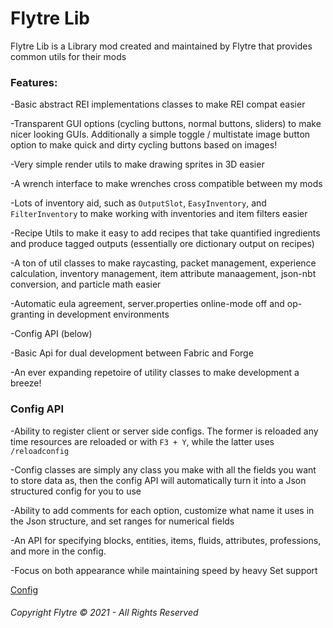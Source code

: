 # Flytre Lib


Flytre Lib is a Library mod created and maintained by Flytre that provides common utils for their mods


### Features:

-Basic abstract REI implementations classes to make REI compat easier

-Transparent GUI options (cycling buttons, normal buttons, sliders) to make nicer looking GUIs. Additionally a simple toggle / multistate image button option to make quick and dirty cycling buttons based on images!

-Very simple render utils to make drawing sprites in 3D easier

-A wrench interface to make wrenches cross compatible between my mods

-Lots of inventory aid, such as `OutputSlot`, `EasyInventory`, and `FilterInventory` to make working with inventories and item filters easier

-Recipe Utils to make it easy to add recipes that take quantified ingredients and produce tagged outputs (essentially ore dictionary output on recipes)

-A ton of util classes to make raycasting, packet management, experience calculation, inventory management, item attribute manaagement, json-nbt conversion, and particle math easier

-Automatic eula agreement, server.properties online-mode off and op-granting in development environments

-Config API (below)

-Basic Api for dual development between Fabric and Forge

-An ever expanding repetoire of utility classes to make development a breeze!

### Config API

-Ability to register client or server side configs. The former is reloaded any time resources are reloaded or with `F3 + Y`, while the latter uses `/reloadconfig`

-Config classes are simply any class you make with all the fields you want to store data as, then the config API will automatically turn it into a Json structured config for you to use

-Ability to add comments for each option, customize what name it uses in the Json structure, and set ranges for numerical fields

-An API for specifying blocks, entities, items, fluids, attributes, professions, and more in the config.

-Focus on both appearance while maintaining speed by heavy Set support

[Config](CONFIG_HELP.md)


###### Copyright Flytre © 2021 - All Rights Reserved
